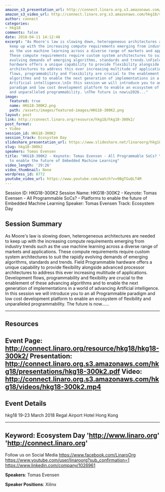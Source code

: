 ```yaml
---
amazon_s3_presentation_url: http://connect.linaro.org.s3.amazonaws.com/hkg18/presentations/hkg18-300k2.pdf
amazon_s3_video_url: http://connect.linaro.org.s3.amazonaws.com/hkg18/videos/hkg18-300k2.mp4
author: connect
categories:
- hkg18
comments: false
date: 2018-04-11 14:12:48
excerpt: "As Moore's law is slowing down, heterogeneous architectures are needed to
  keep up with the increasing compute requirements emerging from industry trends such
  as the use machine learning across a diverse range of markets and applications.
  These compute requirements require custom system architectures to suit the rapidly
  evolving demands of emerging algorithms, standards and trends.\nField Programmable
  hardware offers a unique capability to provide flexibility alongside advanced processor
  architectures to address this ever increasing multitude of applications. Development
  flows, programmability and flexibility are crucial to the enablement of these advancing
  algorithms and to enable the next generation of implementations in a world of advancing
  Artificial intelligence.\nIn this session we will introduce you to an all Programmable
  paradigm and low cost development platform to enable an ecosystem of flexibility
  and unparalleled programmability. \nThe future is now\u2026..."
image:
  featured: true
  name: HKG18-300K2.png
  path: /assets/images/featured-images/HKG18-300K2.png
layout: post
link: http://connect.linaro.org/resource/hkg18/hkg18-300k2/
post_format:
- Video
session_id: HKG18-300K2
session_track: Ecosystem Day
slideshare_presentation_url: https://www.slideshare.net/linaroorg/hkg18300k2-keynote-tomas-evensen-all-programmable-socs-platforms-to-enable-the-future-of-embedded-machine-learning
slug: hkg18-300k2
speakers: Tomas Evensen
title: "HKG18-300K2 - Keynote: Tomas Evensen - All Programmable SoCs? \u2013 Platforms
  to enable the future of Embedded Machine Learning"
video_length: '29:26'
video_thumbnail: None
wordpress_id: 8772
youtube_video_url: https://www.youtube.com/watch?v=9BgTGuQLT4M
---
```


Session ID: HKG18-300K2
Session Name: HKG18-300K2 - Keynote: Tomas Evensen - All Programmable SoCs? – Platforms to enable the future of Embedded Machine Learning
Speaker: Tomas Evensen
Track: Ecosystem Day


## Session Summary
As Moore's law is slowing down, heterogeneous architectures are needed to keep up with the increasing compute requirements emerging from industry trends such as the use machine learning across a diverse range of markets and applications. These compute requirements require custom system architectures to suit the rapidly evolving demands of emerging algorithms, standards and trends.
Field Programmable hardware offers a unique capability to provide flexibility alongside advanced processor architectures to address this ever increasing multitude of applications. Development flows, programmability and flexibility are crucial to the enablement of these advancing algorithms and to enable the next generation of implementations in a world of advancing Artificial intelligence.
In this session we will introduce you to an all Programmable paradigm and low cost development platform to enable an ecosystem of flexibility and unparalleled programmability. 
The future is now…... 

---------------------------------------------------
## Resources
Event Page: http://connect.linaro.org/resource/hkg18/hkg18-300k2/
Presentation: http://connect.linaro.org.s3.amazonaws.com/hkg18/presentations/hkg18-300k2.pdf
Video: http://connect.linaro.org.s3.amazonaws.com/hkg18/videos/hkg18-300k2.mp4
 ---------------------------------------------------
## Event Details
hkg18
19-23 March 2018 
Regal Airport Hotel Hong Kong

---------------------------------------------------
Keyword: Ecosystem Day
'http://www.linaro.org'
'http://connect.linaro.org'
---------------------------------------------------
Follow us on Social Media
https://www.facebook.com/LinaroOrg
https://www.youtube.com/user/linaroorg?sub_confirmation=1
https://www.linkedin.com/company/1026961

**Speakers**: Tomas Evensen

**Speaker Positions**: Xilinx
